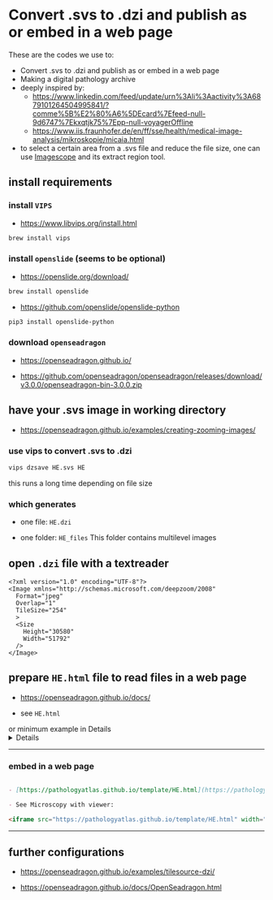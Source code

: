 # Convert .svs to .dzi and publish as or embed in a web page 
These are the codes we use to:
- Convert .svs to .dzi and publish as or embed in a web page
- Making a digital pathology archive
- deeply inspired by:
  - https://www.linkedin.com/feed/update/urn%3Ali%3Aactivity%3A6879101264504995841/?comme%5B%E2%80%A6%5DEcard%7Efeed-null-9d6747%7Ekxqtjk75%7Epp-null-voyagerOffline
  - https://www.iis.fraunhofer.de/en/ff/sse/health/medical-image-analysis/mikroskopie/micaia.html
- to select a certain area from a .svs file and reduce the file size, one can use [Imagescope](https://www.leicabiosystems.com/digital-pathology/manage/aperio-imagescope/) and its extract region tool.

## install requirements

### install `VIPS`

- https://www.libvips.org/install.html

```zsh
brew install vips
```

### install `openslide` (seems to be optional)

- https://openslide.org/download/

```zsh
brew install openslide
```

- https://github.com/openslide/openslide-python

```zsh
pip3 install openslide-python
```

### download `openseadragon`

- https://openseadragon.github.io/

- https://github.com/openseadragon/openseadragon/releases/download/v3.0.0/openseadragon-bin-3.0.0.zip


## have your .svs image in working directory

- https://openseadragon.github.io/examples/creating-zooming-images/

### use vips to convert .svs to .dzi

```zsh
vips dzsave HE.svs HE
```

this runs a long time depending on file size


### which generates
 
- one file: `HE.dzi`

- one folder: `HE_files` This folder contains multilevel images

## open `.dzi` file with a textreader

```
<?xml version="1.0" encoding="UTF-8"?>
<Image xmlns="http://schemas.microsoft.com/deepzoom/2008"
  Format="jpeg"
  Overlap="1"
  TileSize="254"
  >
  <Size 
    Height="30580"
    Width="51792"
  />
</Image>
```

## prepare `HE.html` file to read files in a web page

- https://openseadragon.github.io/docs/

- see `HE.html` 
<summary>
or minimum example in Details
</summary>
<details>

```html
<meta charset="utf-8"/>
<div id="openseadragon1" style="width: 100%; height: 95%;"></div>
<script src="./openseadragon/openseadragon.min.js"></script>
<script type="text/javascript">
 var viewer = OpenSeadragon({
 id: 'openseadragon1',
 prefixUrl : './openseadragon/images/',
 tileSources: {
 Image: {
Url: './HE_files/', // name of image folder
TileSize: '254', // see .dzi file
Overlap: '1', // see .dzi file
Format: 'jpeg', // see .dzi file
ServerFormat: 'Default', // optional
xmlns: 'http://schemas.microsoft.com/deepzoom/2009', // see .dzi file
Size: {
 Width: '51792', // see .dzi file
 Height: '30580' // see .dzi file
 } 
 }}});
</script>
```

</details>



---

### embed in a web page

```markdown

- [https://pathologyatlas.github.io/template/HE.html](https://pathologyatlas.github.io/template/HE.html)

- See Microscopy with viewer: 

<iframe src="https://pathologyatlas.github.io/template/HE.html" width="100%" height="400px"></iframe>

```



---

## further configurations

- https://openseadragon.github.io/examples/tilesource-dzi/

- https://openseadragon.github.io/docs/OpenSeadragon.html

